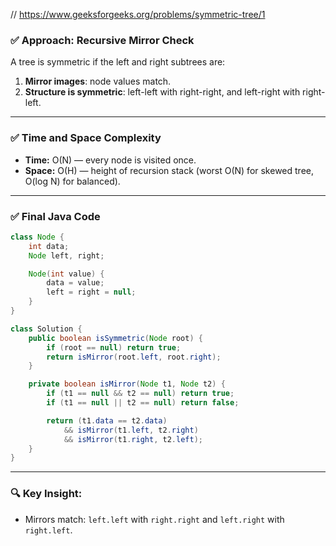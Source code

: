 // https://www.geeksforgeeks.org/problems/symmetric-tree/1

### ✅ **Approach: Recursive Mirror Check**

A tree is symmetric if the left and right subtrees are:

1. **Mirror images**: node values match.
2. **Structure is symmetric**: left-left with right-right, and left-right with right-left.

---

### ✅ **Time and Space Complexity**

* **Time:** O(N) — every node is visited once.
* **Space:** O(H) — height of recursion stack (worst O(N) for skewed tree, O(log N) for balanced).

---

### ✅ **Final Java Code**

```java
class Node {
    int data;
    Node left, right;

    Node(int value) {
        data = value;
        left = right = null;
    }
}

class Solution {
    public boolean isSymmetric(Node root) {
        if (root == null) return true;
        return isMirror(root.left, root.right);
    }

    private boolean isMirror(Node t1, Node t2) {
        if (t1 == null && t2 == null) return true;
        if (t1 == null || t2 == null) return false;

        return (t1.data == t2.data)
            && isMirror(t1.left, t2.right)
            && isMirror(t1.right, t2.left);
    }
}
```

---

### 🔍 Key Insight:

* Mirrors match: `left.left` with `right.right` and `left.right` with `right.left`.

